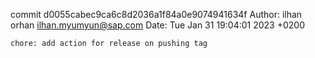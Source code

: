 commit d0055cabec9ca6c8d2036a1f84a0e9074941634f
Author: ilhan orhan <ilhan.myumyun@sap.com>
Date:   Tue Jan 31 19:04:01 2023 +0200

    chore: add action for release on pushing tag
